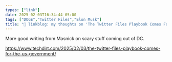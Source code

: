 ```yaml
---
types: ["link"]
date: 2025-02-03T16:34:44-05:00
tags: ["DOGE","Twitter Files","Elon Musk"]
title: "🔗 linkblog: my thoughts on 'The Twitter Files Playbook Comes For The US Government'"
---
```

More good writing from Masnick on scary stuff coming out of DC.

https://www.techdirt.com/2025/02/03/the-twitter-files-playbook-comes-for-the-us-government/
